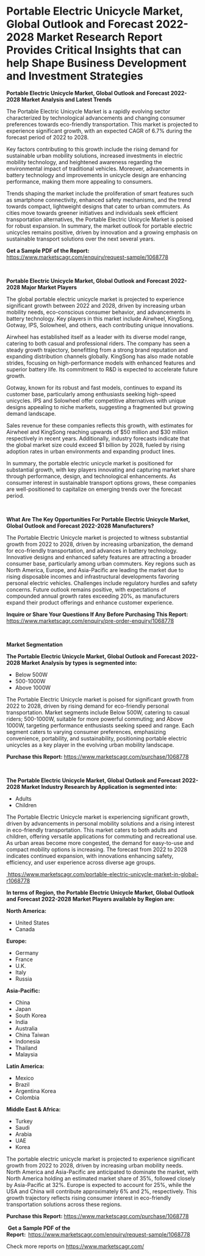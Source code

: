 <p><h1>Portable Electric Unicycle Market, Global Outlook and Forecast 2022-2028 Market Research Report Provides Critical Insights that can help Shape Business Development and Investment Strategies</h1></p><p><strong>Portable Electric Unicycle Market, Global Outlook and Forecast 2022-2028 Market Analysis and Latest Trends</strong></p>
<p><p>The Portable Electric Unicycle Market is a rapidly evolving sector characterized by technological advancements and changing consumer preferences towards eco-friendly transportation. This market is projected to experience significant growth, with an expected CAGR of 6.7% during the forecast period of 2022 to 2028. </p><p>Key factors contributing to this growth include the rising demand for sustainable urban mobility solutions, increased investments in electric mobility technology, and heightened awareness regarding the environmental impact of traditional vehicles. Moreover, advancements in battery technology and improvements in unicycle design are enhancing performance, making them more appealing to consumers.</p><p>Trends shaping the market include the proliferation of smart features such as smartphone connectivity, enhanced safety mechanisms, and the trend towards compact, lightweight designs that cater to urban commuters. As cities move towards greener initiatives and individuals seek efficient transportation alternatives, the Portable Electric Unicycle Market is poised for robust expansion. In summary, the market outlook for portable electric unicycles remains positive, driven by innovation and a growing emphasis on sustainable transport solutions over the next several years.</p></p>
<p><strong>Get a Sample PDF of the Report:&nbsp;</strong> <a href="https://www.marketscagr.com/enquiry/request-sample/1068778?utm_campaign=2795&utm_medium=2&utm_source=Github&utm_content=ia&utm_term=21032025&utm_id=portable-electric-unicycle-market-global-outlook-and-forecast-2022-2028">https://www.marketscagr.com/enquiry/request-sample/1068778</a></p>
<p>&nbsp;</p>
<p><strong>Portable Electric Unicycle Market, Global Outlook and Forecast 2022-2028 Major Market Players</strong></p>
<p><p>The global portable electric unicycle market is projected to experience significant growth between 2022 and 2028, driven by increasing urban mobility needs, eco-conscious consumer behavior, and advancements in battery technology. Key players in this market include Airwheel, KingSong, Gotway, IPS, Solowheel, and others, each contributing unique innovations.</p><p>Airwheel has established itself as a leader with its diverse model range, catering to both casual and professional riders. The company has seen a steady growth trajectory, benefitting from a strong brand reputation and expanding distribution channels globally. KingSong has also made notable strides, focusing on high-performance models with enhanced features and superior battery life. Its commitment to R&D is expected to accelerate future growth.</p><p>Gotway, known for its robust and fast models, continues to expand its customer base, particularly among enthusiasts seeking high-speed unicycles. IPS and Solowheel offer competitive alternatives with unique designs appealing to niche markets, suggesting a fragmented but growing demand landscape.</p><p>Sales revenue for these companies reflects this growth, with estimates for Airwheel and KingSong reaching upwards of $50 million and $30 million respectively in recent years. Additionally, industry forecasts indicate that the global market size could exceed $1 billion by 2028, fueled by rising adoption rates in urban environments and expanding product lines.</p><p>In summary, the portable electric unicycle market is positioned for substantial growth, with key players innovating and capturing market share through performance, design, and technological enhancements. As consumer interest in sustainable transport options grows, these companies are well-positioned to capitalize on emerging trends over the forecast period.</p></p>
<p>&nbsp;</p>
<p><strong>What Are The Key Opportunities For Portable Electric Unicycle Market, Global Outlook and Forecast 2022-2028 Manufacturers?</strong></p>
<p><p>The Portable Electric Unicycle market is projected to witness substantial growth from 2022 to 2028, driven by increasing urbanization, the demand for eco-friendly transportation, and advances in battery technology. Innovative designs and enhanced safety features are attracting a broader consumer base, particularly among urban commuters. Key regions such as North America, Europe, and Asia-Pacific are leading the market due to rising disposable incomes and infrastructural developments favoring personal electric vehicles. Challenges include regulatory hurdles and safety concerns. Future outlook remains positive, with expectations of compounded annual growth rates exceeding 20%, as manufacturers expand their product offerings and enhance customer experience.</p></p>
<p><strong>Inquire or Share Your Questions If Any Before Purchasing This Report:</strong> <a href="https://www.marketscagr.com/enquiry/pre-order-enquiry/1068778?utm_campaign=2795&utm_medium=2&utm_source=Github&utm_content=ia&utm_term=21032025&utm_id=portable-electric-unicycle-market-global-outlook-and-forecast-2022-2028">https://www.marketscagr.com/enquiry/pre-order-enquiry/1068778</a></p>
<p>&nbsp;</p>
<p><strong>Market Segmentation</strong></p>
<p><strong>The Portable Electric Unicycle Market, Global Outlook and Forecast 2022-2028 Market Analysis by types is segmented into:</strong></p>
<p><ul><li>Below 500W</li><li>500-1000W</li><li>Above 1000W</li></ul></p>
<p><p>The Portable Electric Unicycle market is poised for significant growth from 2022 to 2028, driven by rising demand for eco-friendly personal transportation. Market segments include Below 500W, catering to casual riders; 500-1000W, suitable for more powerful commuting; and Above 1000W, targeting performance enthusiasts seeking speed and range. Each segment caters to varying consumer preferences, emphasizing convenience, portability, and sustainability, positioning portable electric unicycles as a key player in the evolving urban mobility landscape.</p></p>
<p><strong>Purchase this Report:&nbsp;</strong><a href="https://www.marketscagr.com/purchase/1068778?utm_campaign=2795&utm_medium=2&utm_source=Github&utm_content=ia&utm_term=21032025&utm_id=portable-electric-unicycle-market-global-outlook-and-forecast-2022-2028">https://www.marketscagr.com/purchase/1068778</a></p>
<p>&nbsp;</p>
<p><strong>The Portable Electric Unicycle Market, Global Outlook and Forecast 2022-2028 Market Industry Research by Application is segmented into:</strong></p>
<p><ul><li>Adults</li><li>Children</li></ul></p>
<p><p>The Portable Electric Unicycle market is experiencing significant growth, driven by advancements in personal mobility solutions and a rising interest in eco-friendly transportation. This market caters to both adults and children, offering versatile applications for commuting and recreational use. As urban areas become more congested, the demand for easy-to-use and compact mobility options is increasing. The forecast from 2022 to 2028 indicates continued expansion, with innovations enhancing safety, efficiency, and user experience across diverse age groups.</p></p>
<p><a href="https://www.marketscagr.com/portable-electric-unicycle-market-in-global-r1068778?utm_campaign=2795&utm_medium=2&utm_source=Github&utm_content=ia&utm_term=21032025&utm_id=portable-electric-unicycle-market-global-outlook-and-forecast-2022-2028">&nbsp;https://www.marketscagr.com/portable-electric-unicycle-market-in-global-r1068778</a></p>
<p><strong>In terms of Region, the Portable Electric Unicycle Market, Global Outlook and Forecast 2022-2028 Market Players available by Region are:</strong></p>
<p>
    <p> <strong> North America: </strong>
        <ul>
            <li>United States</li>
            <li>Canada</li>
        </ul>
        </p> 
    <p> <strong> Europe: </strong>
        <ul>
            <li>Germany</li>
            <li>France</li>
            <li>U.K.</li>
            <li>Italy</li>
            <li>Russia</li>
        </ul>
        </p> 
    <p> <strong> Asia-Pacific: </strong>
        <ul>
            <li>China</li>
            <li>Japan</li>
            <li>South Korea</li>
            <li>India</li>
            <li>Australia</li>
            <li>China Taiwan</li>
            <li>Indonesia</li>
            <li>Thailand</li>
            <li>Malaysia</li>
        </ul>
        </p> 
    <p> <strong> Latin America: </strong>
        <ul>
            <li>Mexico</li>
            <li>Brazil</li>
            <li>Argentina Korea</li>
            <li>Colombia</li>
        </ul>
        </p> 
    <p> <strong> Middle East & Africa: </strong>
        <ul>
            <li>Turkey</li>
            <li>Saudi</li>
            <li>Arabia</li>
            <li>UAE</li>
            <li>Korea</li>
        </ul>
    </p>
    </p>
<p><p>The portable electric unicycle market is projected to experience significant growth from 2022 to 2028, driven by increasing urban mobility needs. North America and Asia-Pacific are anticipated to dominate the market, with North America holding an estimated market share of 35%, followed closely by Asia-Pacific at 32%. Europe is expected to account for 25%, while the USA and China will contribute approximately 6% and 2%, respectively. This growth trajectory reflects rising consumer interest in eco-friendly transportation solutions across these regions.</p></p>
<p><strong>Purchase this Report: </strong><a href="https://www.marketscagr.com/purchase/1068778?utm_campaign=2795&utm_medium=2&utm_source=Github&utm_content=ia&utm_term=21032025&utm_id=portable-electric-unicycle-market-global-outlook-and-forecast-2022-2028">https://www.marketscagr.com/purchase/1068778</a></p>
<p>&nbsp;<strong>Get a Sample PDF of the Report:&nbsp;&nbsp;</strong><a href="https://www.marketscagr.com/enquiry/request-sample/1068778?utm_campaign=2795&utm_medium=2&utm_source=Github&utm_content=ia&utm_term=21032025&utm_id=portable-electric-unicycle-market-global-outlook-and-forecast-2022-2028">https://www.marketscagr.com/enquiry/request-sample/1068778</a></p>
<p><strong></strong></p>
<p>Check more reports on <a href="https://www.marketscagr.com/?utm_campaign=2795&utm_medium=2&utm_source=Github&utm_content=ia&utm_term=21032025&utm_id=portable-electric-unicycle-market-global-outlook-and-forecast-2022-2028">https://www.marketscagr.com/</a></p>